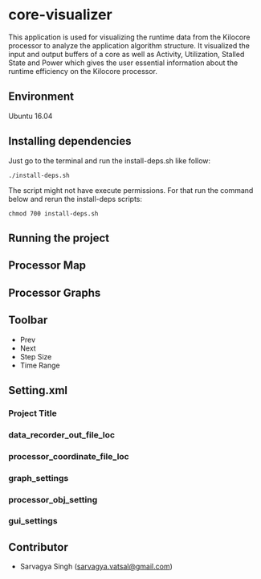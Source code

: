 # core-visualizer
This application is used for visualizing the runtime data from the Kilocore processor to analyze the application algorithm structure. It visualized the input and output buffers of a core as well as Activity, Utilization, Stalled State and Power which gives the user essential information about the runtime efficiency on the Kilocore processor.

## Environment 

Ubuntu 16.04 

## Installing dependencies 

Just go to the terminal and run the install-deps.sh like follow: 

`./install-deps.sh`

The script might not have execute permissions. For that run the command below and rerun the install-deps scripts: 

`chmod 700 install-deps.sh`

## Running the project 

## Processor Map

## Processor Graphs 

## Toolbar

* Prev 
* Next 
* Step Size 
* Time Range 

## Setting.xml 

### Project Title 
### data_recorder_out_file_loc
### processor_coordinate_file_loc
### graph_settings
### processor_obj_setting 
### gui_settings 


## Contributor 
* Sarvagya Singh (sarvagya.vatsal@gmail.com)